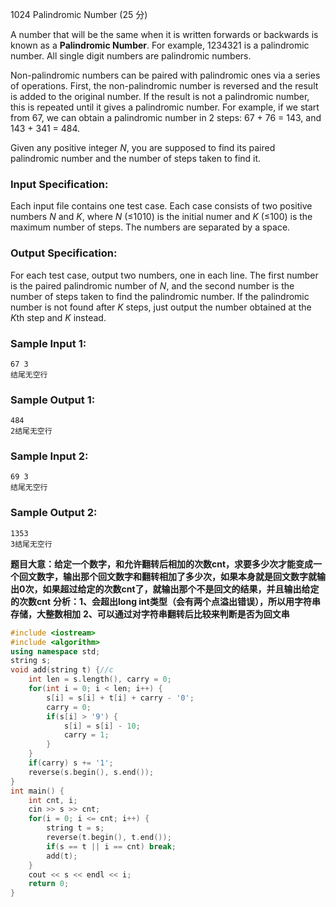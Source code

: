 1024 Palindromic Number (25 分)

A number that will be the same when it is written forwards or backwards is known as a **Palindromic Number**. For example, 1234321 is a palindromic number. All single digit numbers are palindromic numbers.

Non-palindromic numbers can be paired with palindromic ones via a series of operations. First, the non-palindromic number is reversed and the result is added to the original number. If the result is not a palindromic number, this is repeated until it gives a palindromic number. For example, if we start from 67, we can obtain a palindromic number in 2 steps: 67 + 76 = 143, and 143 + 341 = 484.

Given any positive integer *N*, you are supposed to find its paired palindromic number and the number of steps taken to find it.

### Input Specification:

Each input file contains one test case. Each case consists of two positive numbers *N* and *K*, where *N* (≤1010) is the initial numer and *K* (≤100) is the maximum number of steps. The numbers are separated by a space.

### Output Specification:

For each test case, output two numbers, one in each line. The first number is the paired palindromic number of *N*, and the second number is the number of steps taken to find the palindromic number. If the palindromic number is not found after *K* steps, just output the number obtained at the *K*th step and *K* instead.

### Sample Input 1:

```in
67 3
结尾无空行
```

### Sample Output 1:

```out
484
2结尾无空行
```

### Sample Input 2:

```in
69 3
结尾无空行
```

### Sample Output 2:

```out
1353
3结尾无空行
```

**题目大意：给定一个数字，和允许翻转后相加的次数cnt，求要多少次才能变成一个回文数字，输出那个回文数字和翻转相加了多少次，如果本身就是回文数字就输出0次，如果超过给定的次数cnt了，就输出那个不是回文的结果，并且输出给定的次数cnt**
**分析：1、会超出long int类型（会有两个点溢出错误），所以用字符串存储，大整数相加**
**2、可以通过对字符串翻转后比较来判断是否为回文串**

```c++
#include <iostream>
#include <algorithm>
using namespace std;
string s;
void add(string t) {//c
    int len = s.length(), carry = 0;
    for(int i = 0; i < len; i++) {
        s[i] = s[i] + t[i] + carry - '0';
        carry = 0;
        if(s[i] > '9') {
            s[i] = s[i] - 10;
            carry = 1;
        }
    }
    if(carry) s += '1';
    reverse(s.begin(), s.end());
}
int main() {
    int cnt, i;
    cin >> s >> cnt;
    for(i = 0; i <= cnt; i++) {
        string t = s;
        reverse(t.begin(), t.end());
        if(s == t || i == cnt) break;
        add(t);
    }
    cout << s << endl << i;
    return 0;
}
```

